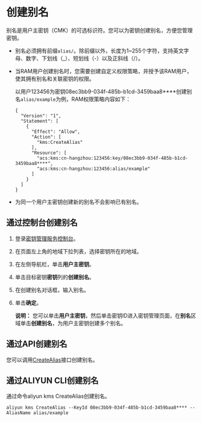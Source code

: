 # 创建别名

别名是用户主密钥（CMK）的可选标识符。您可以为密钥创建别名，方便您管理密钥。

-   别名必须拥有前缀`alias/`。除前缀以外，长度为1~255个字符，支持英文字母、数字、下划线（\_）、短划线（-）以及正斜线（/）。
-   当RAM用户创建别名时，您需要创建自定义权限策略，并授予该RAM用户，使其拥有别名和关联密钥的权限。

    以用户123456为密钥08ec3bb9-034f-485b-b1cd-3459baa8\*\*\*\*创建别名`alias/example`为例，RAM权限策略内容如下：

    ```
    {
      "Version": "1",
      "Statement": [
        {
          "Effect": "Allow",
          "Action": [
            "kms:CreateAlias"
          ],
          "Resource": [
            "acs:kms:cn-hangzhou:123456:key/08ec3bb9-034f-485b-b1cd-3459baa8****",
            "acs:kms:cn-hangzhou:123456:alias/example"
          ]
        }
      ]
    }
    ```

-   为同一个用户主密钥创建新的别名不会影响已有别名。

## 通过控制台创建别名

1.  登录[密钥管理服务控制台](https://kms.console.aliyun.com)。

2.  在页面左上角的地域下拉列表，选择密钥所在的地域。

3.  在左侧导航栏，单击**用户主密钥**。

4.  单击目标密钥**密钥**列的**创建别名**。

5.  在创建别名对话框，输入别名。

6.  单击**确定**。

    **说明：** 您可以单击**用户主密钥**，然后单击密钥ID进入密钥管理页面，在**别名**区域单击**创建别名**，为用户主密钥创建多个别名。


## 通过API创建别名

您可以调用[CreateAlias](/cn.zh-CN/API参考/密钥/CreateAlias.md)接口创建别名。

## 通过ALIYUN CLI创建别名

通过命令aliyun kms CreateAlias创建别名。

```
aliyun kms CreateAlias --KeyId 08ec3bb9-034f-485b-b1cd-3459baa8**** --AliasName alias/example
```

